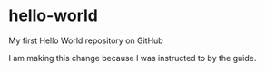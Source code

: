 # hello-world
My first Hello World repository on GitHub

I am making this change because I was instructed to by the guide.
